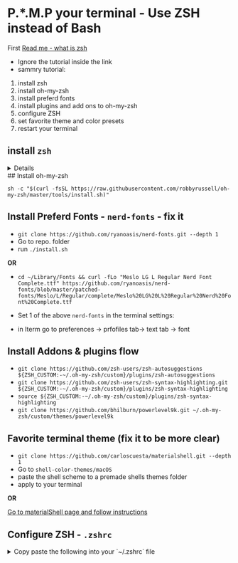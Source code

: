 # P.*.M.P your terminal - Use ZSH instead of Bash

First [Read me - what is zsh](https://www.howtogeek.com/362409/what-is-zsh-and-why-should-you-use-it-instead-of-bash/)
- Ignore the tutorial inside the link
- sammry tutorial:
1. install zsh
2. install oh-my-zsh
3. install preferd fonts
4. install plugins and add ons to oh-my-zsh
5. configure ZSH
6. set favorite theme and color presets
7. restart your terminal

## install `zsh`
<details>

### Mac

- `brew update && brew upgrade`
- `brew install zsh`
- `chsh -s /bin/zsh`

### ubuntu

- `sudo apt-get install zsh`

### Other OS

`https://github.com/robbyrussell/oh-my-zsh/wiki/Installing-ZSH`
</details>
## Install oh-my-zsh

`sh -c "$(curl -fsSL https://raw.githubusercontent.com/robbyrussell/oh-my-zsh/master/tools/install.sh)"`

## Install Preferd Fonts - `nerd-fonts` - fix it

- `git clone https://github.com/ryanoasis/nerd-fonts.git --depth 1`
- Go to repo. folder
- run `./install.sh`


**OR**
- `cd ~/Library/Fonts && curl -fLo "Meslo LG L Regular Nerd Font Complete.ttf" https://github.com/ryanoasis/nerd-fonts/blob/master/patched-fonts/Meslo/L/Regular/complete/Meslo%20LG%20L%20Regular%20Nerd%20Font%20Complete.ttf`

- Set 1 of the above `nerd-fonts` in the terminal settings:
- in Iterm go to preferences -> prfofiles tab-> text tab -> font

## Install Addons & plugins flow

- `git clone https://github.com/zsh-users/zsh-autosuggestions ${ZSH_CUSTOM:-~/.oh-my-zsh/custom}/plugins/zsh-autosuggestions`
- `git clone https://github.com/zsh-users/zsh-syntax-highlighting.git ${ZSH_CUSTOM:-~/.oh-my-zsh/custom}/plugins/zsh-syntax-highlighting`
- `source ${ZSH_CUSTOM:-~/.oh-my-zsh/custom}/plugins/zsh-syntax-highlighting`
- `git clone https://github.com/bhilburn/powerlevel9k.git ~/.oh-my-zsh/custom/themes/powerlevel9k`

## Favorite terminal theme (fix it to be more clear)

- `git clone https://github.com/carloscuesta/materialshell.git --depth 1`
- Go to `shell-color-themes/macOS`
- paste the shell scheme to a premade shells themes folder
- apply to your terminal

**OR**

[Go to materialShell page and follow instructions](https://github.com/carloscuesta/materialshell)



## Configure ZSH - `.zshrc`
<details>
	<summary>Copy paste the following into your `~/.zshrc` file</summary>

```bash
 If you come from bash you might have to change your $PATH.
# export PATH=$HOME/bin:/usr/local/bin:$PATH
#### Only fot laptop config!
prompt_zsh_battery_level() {
  local percentage1=`pmset -g ps  |  sed -n 's/.*[[:blank:]]+*\(.*%\).*/\1/p'`
  local percentage=`echo "${percentage1//\%}"`
  local color='%F{red}'
  local symbol="\uf00d"
  pmset -g ps | grep "discharging" > /dev/null
  if [ $? -eq 0 ]; then
    local charging="false";
  else
    local charging="true";
  fi
  if [ $percentage -le 20 ]
  then symbol='\uf579' ; color='%F{red}' ;
    #10%
  elif [ $percentage -gt 19 ] && [ $percentage -le 30 ]
  then symbol="\uf57a" ; color='%F{red}' ;
    #20%
  elif [ $percentage -gt 29 ] && [ $percentage -le 40 ]
  then symbol="\uf57b" ; color='%F{yellow}' ;
    #35%
  elif [ $percentage -gt 39 ] && [ $percentage -le 50 ]
  then symbol="\uf57c" ; color='%F{yellow}' ;
    #45%
  elif [ $percentage -gt 49 ] && [ $percentage -le 60 ]
  then symbol="\uf57d" ; color='%F{blue}' ;
    #55%
  elif [ $percentage -gt 59 ] && [ $percentage -le 70 ]
  then symbol="\uf57e" ; color='%F{blue}' ;
    #65%
  elif [ $percentage -gt 69 ] && [ $percentage -le 80 ]
  then symbol="\uf57f" ; color='%F{blue}' ;
    #75%
  elif [ $percentage -gt 79 ] && [ $percentage -le 90 ]
  then symbol="\uf580" ; color='%F{blue}' ;
    #85%
  elif [ $percentage -gt 89 ] && [ $percentage -le 99 ]
  then symbol="\uf581" ; color='%F{blue}' ;
    #85%
  elif [ $percentage -gt 98 ]
  then symbol="\uf578" ; color='%F{green}' ;
    #100%
  fi
  if [ $charging = "true" ];
  then color='%F{green}'; if [ $percentage -gt 98 ]; then symbol='\uf584'; fi
  fi
  echo -n "%{$color%}$symbol" ;
}
lfcd () {
    tmp="$(mktemp)"
    lf -last-dir-path="$tmp" "$@"
    if [ -f "$tmp" ]; then
        dir="$(cat "$tmp")"
        rm -f "$tmp"
        [ -d "$dir" ] && [ "$dir" != "$(pwd)" ] && cd "$dir"
    fi
}
bindkey -s '^o' 'lfcd\n'
# zsh_internet_signal(){
#   #source on quality levels - http://www.wireless-nets.com/resources/tutorials/define_SNR_values.html
#   #source on signal levels  - http://www.speedguide.net/faq/how-to-read-rssisignal-and-snrnoise-ratings-440
#   local signal=$(airport -I | grep agrCtlRSSI | awk '{print $2}' | sed 's/-//g')
#   local noise=$(airport -I | grep agrCtlNoise | awk '{print $2}' | sed 's/-//g')
#   local SNR=$(bc <<<"scale=2; $signal / $noise")
#   local net=$(curl -D- -o /dev/null -s http://www.google.com | grep HTTP/1.1 | awk '{print $2}')
#   local color='%F{yellow}'
#   local symbol="\uf197"
#   # Excellent Signal (5 bars)
#   if [[ ! -z "${signal// }" ]] && [[ $SNR -gt .40 ]] ;
#     then color='%F{black}' ; symbol="\uf1eb" ;
#   fi
#   # Good Signal (3-4 bars)
#   if [[ ! -z "${signal// }" ]] && [[ ! $SNR -gt .40 ]] && [[ $SNR -gt .25 ]] ;
#     then color='%F{green}' ; symbol="\uf1eb" ;
#   fi
#   # Low Signal (2 bars)
#   if [[ ! -z "${signal// }" ]] && [[ ! $SNR -gt .25 ]] && [[ $SNR -gt .15 ]] ;
#     then color='%F{yellow}' ; symbol="\uf1eb" ;
#   fi
#   # Very Low Signal (1 bar)
#   if [[ ! -z "${signal// }" ]] && [[ ! $SNR -gt .15 ]] && [[ $SNR -gt .10 ]] ;
#     then color='%F{red}' ; symbol="\uf1eb" ;
#   fi
#   # No Signal - No Internet
#   if [[ ! -z "${signal// }" ]] && [[ ! $SNR -gt .10 ]] ;
#     # then color='%F{red}' ; symbol="\uf011";
#     then color='%F{red}' ; symbol="\uf204";
#   fi
#   if [[ -z "${signal// }" ]] && [[ "$net" -ne 200 ]] ;
#     # then color='%F{red}' ; symbol="\uf011";
#     then color='%F{red}' ; symbol="\uf204" ;
#   fi
#   # Ethernet Connection (no wifi, hardline)
#   if [[ -z "${signal// }" ]] && [[ "$net" -eq 200 ]] ;
#     then color='%F{blue}' ; symbol="\uf197" ;
#   fi
#   echo -n "%{$color%}$symbol " # \f1eb is wifi bars
# }
#### End of laptop config
# Path to your oh-my-zsh installation.
export ZSH="/Users/${whoami}/.oh-my-zsh"
ZSH_THEME="powerlevel9k/powerlevel9k"
################ start custom oh my zsh configs
POWERLEVEL9K_MODE='nerdfont-complete'
# Please only use this battery segment if you have material icons in your nerd font (or font)
# Otherwise, use the font awesome one in "User Segments"
# POWERLEVEL9K_CUSTOM_INTERNET_SIGNAL="zsh_internet_signal"
POWERLEVEL9K_BATTERY_ICON=`prompt_zsh_battery_level`
POWERLEVEL9K_PROMPT_ON_NEWLINE=true
POWERLEVEL9K_PROMPT_ADD_NEWLINE=true
POWERLEVEL9K_RPROMPT_ON_NEWLINE=true
POWERLEVEL9K_SHORTEN_DIR_LENGTH=2
POWERLEVEL9K_SHORTEN_STRATEGY="truncate_beginning"
POWERLEVEL9K_RVM_FOREGROUND="249"
POWERLEVEL9K_RVM_VISUAL_IDENTIFIER_COLOR="red"
POWERLEVEL9K_TIME_BACKGROUND="black"
POWERLEVEL9K_TIME_FOREGROUND="249"
POWERLEVEL9K_TIME_FORMAT="\UF43A %D{%I:%M  \UF133  %m.%d.%y}"
POWERLEVEL9K_RVM_BACKGROUND="black"
POWERLEVEL9K_RVM_FOREGROUND="249"
POWERLEVEL9K_RVM_VISUAL_IDENTIFIER_COLOR="red"
POWERLEVEL9K_STATUS_VERBOSE=false
POWERLEVEL9K_VCS_CLEAN_FOREGROUND='black'
POWERLEVEL9K_VCS_CLEAN_BACKGROUND='green'
POWERLEVEL9K_VCS_UNTRACKED_FOREGROUND='black'
POWERLEVEL9K_VCS_UNTRACKED_BACKGROUND='yellow'
POWERLEVEL9K_VCS_MODIFIED_FOREGROUND='white'
POWERLEVEL9K_VCS_MODIFIED_BACKGROUND='black'
POWERLEVEL9K_COMMAND_EXECUTION_TIME_BACKGROUND='black'
POWERLEVEL9K_COMMAND_EXECUTION_TIME_FOREGROUND='blue'
POWERLEVEL9K_FOLDER_ICON=''
POWERLEVEL9K_STATUS_OK_IN_NON_VERBOSE=true
POWERLEVEL9K_STATUS_VERBOSE=false
POWERLEVEL9K_COMMAND_EXECUTION_TIME_THRESHOLD=0
POWERLEVEL9K_VCS_UNTRACKED_ICON='\u25CF'
POWERLEVEL9K_VCS_UNSTAGED_ICON='\u00b1'
POWERLEVEL9K_VCS_INCOMING_CHANGES_ICON='\u2193'
POWERLEVEL9K_VCS_OUTGOING_CHANGES_ICON='\u2191'
POWERLEVEL9K_VCS_COMMIT_ICON="\uf417"
POWERLEVEL9K_MULTILINE_FIRST_PROMPT_PREFIX="%F{blue}\u256D\u2500%f"
POWERLEVEL9K_MULTILINE_LAST_PROMPT_PREFIX="%F{blue}\u2570\uf460%f "
POWERLEVEL9K_LEFT_PROMPT_ELEMENTS=(context os_icon custom_internet_signal custom_battery_status_joined ssh root_indicator dir dir_writable vcs)
POWERLEVEL9K_RIGHT_PROMPT_ELEMENTS=(command_execution_time  status  time)
HIST_STAMPS="mm/dd/yyyy"
DISABLE_UPDATE_PROMPT=true
# battery
POWERLEVEL9K_BATTERY_CHARGING='yellow'
POWERLEVEL9K_BATTERY_CHARGED='green'
POWERLEVEL9K_BATTERY_DISCONNECTED='$DEFAULT_COLOR'
POWERLEVEL9K_BATTERY_LOW_THRESHOLD='10'
POWERLEVEL9K_BATTERY_LOW_COLOR='red'
POWERLEVEL9K_BATTERY_ICON=`prompt_zsh_battery_level `
plugins=(
  git
  iterm2
  macports
  man
  osx
  python
  composer
  zsh-autosuggestions
  zsh-syntax-highlighting
)
ZSH_AUTOSUGGEST_HIGHLIGHT_STYLE='fg=5'
alias suroot='sudo -E -s'
# source ~/.bash_profile
if [ -f ~/.bash_profile ]; then
    . ~/.bash_profile;
fi
if [ -f ~/.aliases ]; then
    . ~/.aliases;
fi
########################## end of custom config
source $ZSH/oh-my-zsh.sh
source ~/.bash_profile
# nvm setup
export NVM_DIR="$HOME/.nvm"
[ -s "$NVM_DIR/nvm.sh" ] && \. "$NVM_DIR/nvm.sh"  # This loads nvm
[ -s "$NVM_DIR/bash_completion" ] && \. "$NVM_DIR/bash_completion"  # This loads nvm bash_completion
```
</details>

